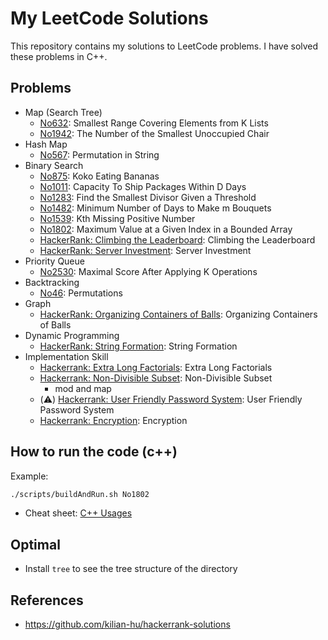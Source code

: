 # My LeetCode Solutions

This repository contains my solutions to LeetCode problems. I have solved these problems in C++.

## Problems

- Map (Search Tree)
    - [No632](./No632): Smallest Range Covering Elements from K Lists
    - [No1942](./No1942): The Number of the Smallest Unoccupied Chair
- Hash Map
    - [No567](./No567): Permutation in String
- Binary Search
    - [No875](./No875): Koko Eating Bananas
    - [No1011](./No1011): Capacity To Ship Packages Within D Days
    - [No1283](./No1283): Find the Smallest Divisor Given a Threshold
    - [No1482](./No1482): Minimum Number of Days to Make m Bouquets
    - [No1539](./No1539): Kth Missing Positive Number
    - [No1802](./No1802): Maximum Value at a Given Index in a Bounded Array
    - [HackerRank: Climbing the Leaderboard](./HackerClimbingTheLeaderboard): Climbing the Leaderboard
    - [HackerRank: Server Investment](./HackerServerInvestment): Server Investment
- Priority Queue
    - [No2530](./No2530): Maximal Score After Applying K Operations
- Backtracking
    - [No46](./No46): Permutations
- Graph
    - [HackerRank: Organizing Containers of Balls](./HackerOrganizingContainersofBalls): Organizing Containers of Balls
- Dynamic Programming
    - [HackerRank: String Formation](./HackerStringFormation): String Formation
- Implementation Skill
    - [Hackerrank: Extra Long Factorials](./HackerExtraLongFactorials): Extra Long Factorials
    - [Hackerrank: Non-Divisible Subset](./HackerNonDivisibleSubset): Non-Divisible Subset
        - mod and map
    - (⚠️) [Hackerrank: User Friendly Password System](./HackerUserFriendlyPasswordSystem): User Friendly Password System
    - [Hackerrank: Encryption](./HackerEncryption): Encryption

## How to run the code (c++)

Example:

```bash
./scripts/buildAndRun.sh No1802
```

- Cheat sheet: [C++ Usages](./cheatsheet/cppUsages.md)

## Optimal

- Install `tree` to see the tree structure of the directory

## References

- https://github.com/kilian-hu/hackerrank-solutions
